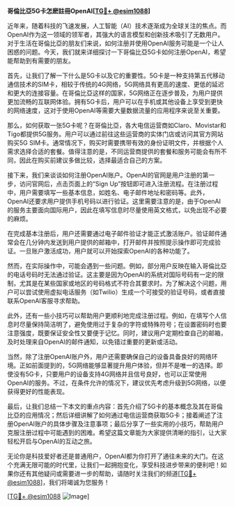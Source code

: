 **哥倫比亞5G卡怎麽註冊OpenAI[[TG💪+ @esim1088](https://t.me/s/esim1088)]**

近年来，随着科技的飞速发展，人工智能（AI）技术逐渐成为全球关注的焦点。而OpenAI作为这一领域的领军者，其强大的语言模型和创新技术吸引了无数用户。对于生活在哥倫比亞的朋友们来说，如何注册并使用OpenAI服务可能是一个让人困惑的问题。今天，我们就来详细探讨一下哥倫比亞5G卡如何注册OpenAI，希望能帮助到有需要的朋友。

首先，让我们了解一下什么是5G卡以及它的重要性。5G卡是一种支持第五代移动通信技术的SIM卡，相较于传统的4G网络，5G网络具有更高的速度、更低的延迟和更大的连接容量。在哥倫比亞这样的国家，5G网络正在逐步普及，为用户提供更加流畅的互联网体验。拥有5G卡后，用户可以在手机或其他设备上享受到更快的网络速度，这对于使用OpenAI等需要大量数据流量的应用程序来说至关重要。

那么，如何获取一张5G卡呢？在哥倫比亞，各大电信运营商如Claro、Movistar和Tigo都提供5G服务。用户可以通过前往这些运营商的实体门店或访问其官方网站购买5G SIM卡。通常情况下，购买时需要携带有效的身份证明文件，并根据个人需求选择合适的套餐。值得注意的是，不同运营商提供的套餐和服务可能会有所不同，因此在购买前建议多做比较，选择最适合自己的方案。

接下来，我们来谈谈如何注册OpenAI账户。OpenAI的官网是用户注册的第一步，访问官网后，点击页面上的“Sign Up”按钮即可进入注册流程。在注册过程中，用户需要填写一些基本信息，如姓名、电子邮件地址和密码等。此外，OpenAI还要求用户提供手机号码以进行验证。这里需要注意的是，由于OpenAI的服务主要面向国际用户，因此在填写信息时尽量使用英文格式，以免出现不必要的麻烦。

在完成基本注册后，用户还需要通过电子邮件验证才能正式激活账户。验证邮件通常会在几分钟内发送到用户提供的邮箱中，打开邮件并按照提示操作即可完成验证。一旦账户激活成功，用户就可以开始探索OpenAI的各种功能了。

然而，在实际操作中，可能会遇到一些问题。例如，部分用户反映在输入哥倫比亞的电话号码时无法通过验证。这主要是因为OpenAI的系统对国际号码有一定的限制，尤其是在某些国家或地区的号码格式不符合其要求时。为了解决这个问题，用户可以尝试使用虚拟电话服务（如Twilio）生成一个可接受的验证号码，或者直接联系OpenAI客服寻求帮助。

此外，还有一些小技巧可以帮助用户更顺利地完成注册过程。例如，在填写个人信息时尽量保持简洁明了，避免使用过于复杂的字符或特殊符号；在设置密码时也要注意强度，既要保证安全性又要便于记忆。同时，建议用户定期检查自己的邮箱，及时处理来自OpenAI的邮件通知，以免错过重要的更新或活动。

当然，除了注册OpenAI账户外，用户还需要确保自己的设备具备良好的网络环境。正如前面提到的，5G网络能够显著提升用户体验，但并不是唯一的选择。即使没有5G卡，只要用户的设备支持4G网络并且信号良好，也可以正常使用OpenAI的服务。不过，在条件允许的情况下，建议优先考虑升级到5G网络，以便获得更好的性能表现。

最后，让我们总结一下本文的重点内容：首先介绍了5G卡的基本概念及其在哥倫比亞的应用情况；然后详细讲解了如何通过电信运营商获取5G卡；接着阐述了注册OpenAI账户的具体步骤及注意事项；最后分享了一些实用的小技巧，帮助用户克服注册过程中可能遇到的困难。希望这篇文章能为大家提供清晰的指引，让大家轻松开启与OpenAI的互动之旅。

无论你是科技爱好者还是普通用户，OpenAI都为你打开了通往未来的大门。在这个充满无限可能的时代里，让我们一起拥抱变化，享受科技进步带来的便利吧！如果你还有其他疑问或需要进一步的帮助，请随时关注我们的频道[[TG💪+ @esim1088](https://t.me/s/esim1088)]，我们将竭诚为您服务！

[[TG💪+ @esim1088](https://t.me/s/esim1088) ![Image](https://i.postimg.cc/4NQfJmqS/Snipaste-2025-05-13-00-14-12.png)]